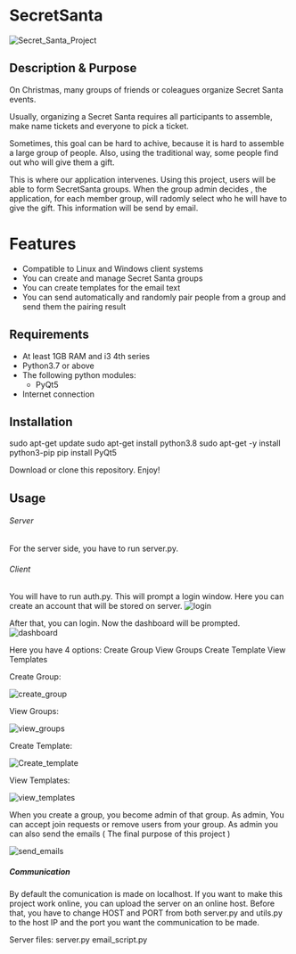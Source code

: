# SecretSanta

![Secret_Santa_Project](https://user-images.githubusercontent.com/47899873/80345500-dd145280-8871-11ea-99ac-b83794ea6d8a.jpg)

## Description & Purpose

On Christmas, many groups of friends or coleagues organize Secret Santa events.

Usually, organizing a Secret Santa requires all participants to assemble, make name tickets and everyone to pick a ticket.

Sometimes, this goal can be hard to achive, because it is hard to assemble a large group of people.
Also, using the traditional way, some people find out who will give them a gift.

This is where our application intervenes.
Using this project, users will be able to form SecretSanta groups. 
When the group admin decides , the application, for each member group, will radomly select who he will have to give the gift.
This information will be send by email.


# Features

- Compatible to Linux and Windows client systems
- You can create and manage Secret Santa groups
- You can create templates for the email text
- You can send automatically and randomly pair people from a group and send them the pairing result

## Requirements

- At least 1GB RAM and i3 4th series
- Python3.7 or above
- The following python modules:
	- PyQt5
- Internet connection

## Installation

sudo apt-get update
sudo apt-get install python3.8
sudo apt-get -y install python3-pip
pip install PyQt5

Download or clone this repository.
Enjoy!
	
## Usage

###### Server
For the server side, you have to run server.py.

###### Client
You will have to run auth.py.
This will prompt a login window.
Here you can create an account that will be stored on server.
![login](https://user-images.githubusercontent.com/47899873/80350739-da1d6000-8879-11ea-9582-bc60324b41db.png)


After that, you can login. Now the dashboard will be prompted.
![dashboard](https://user-images.githubusercontent.com/47899873/80350899-15b82a00-887a-11ea-842c-9774fb095f9b.png)

Here you have 4 options:
	Create Group
	View Groups
	Create Template
	View Templates

Create Group: 

![create_group](https://user-images.githubusercontent.com/47899873/80351035-53b54e00-887a-11ea-99bb-51ba4276ee47.png)

View Groups:

![view_groups](https://user-images.githubusercontent.com/47899873/80351070-5fa11000-887a-11ea-98d3-d0b70edde5d1.png)

Create Template:


![Create_template](https://user-images.githubusercontent.com/47899873/80351177-8e1eeb00-887a-11ea-8c1a-a725cd27f6ce.png)

View Templates:

![view_templates](https://user-images.githubusercontent.com/47899873/80351234-a5f66f00-887a-11ea-8e67-b56fc9b9723a.png)

When you create a group, you become admin of that group.
As admin, You can accept join requests or remove users from your group.
As admin you can also send the emails ( The final purpose of this project )

![send_emails](https://user-images.githubusercontent.com/47899873/80351418-f40b7280-887a-11ea-81cd-769d7cfc5b1e.png)


##### Communication

By default the comunication is made on localhost.
If you want to make this project work online, you can upload the server on an online host.
Before that, you have to change HOST and PORT from both server.py and utils.py to the host IP and the port you want the communication to be made.

Server files:
	server.py
	email_script.py
